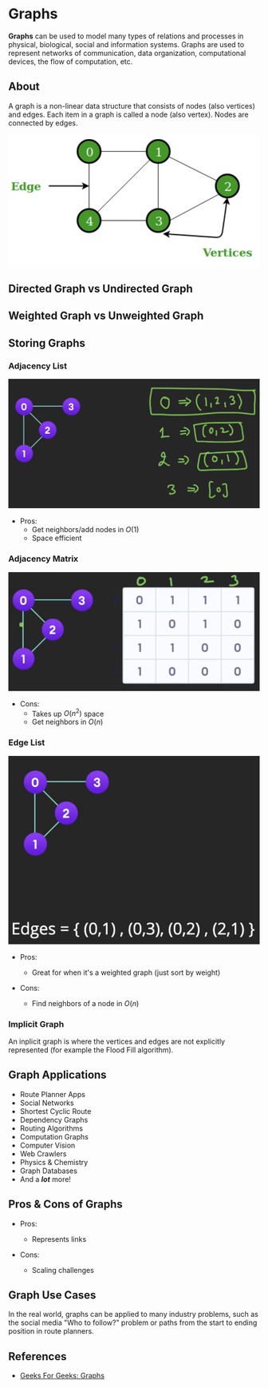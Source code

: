 # Graphs

**Graphs** can be used to model many types of relations and processes in physical, biological, social and information systems. Graphs are used to represent networks of communication, data organization, computational devices, the flow of computation, etc.

## About

A graph is a non-linear data structure that consists of nodes (also vertices) and edges. Each item in a graph is called a node (also vertex). Nodes are connected by edges.

![Image](images/edge-vertex.png)

## Directed Graph vs Undirected Graph

## Weighted Graph vs Unweighted Graph

## Storing Graphs

### Adjacency List

![Image](images/adjacency-list.png)

- Pros:
    - Get neighbors/add nodes in $O(1)$
    - Space efficient

### Adjacency Matrix

![Image](images/adjacency-matrix.png)

- Cons:
    - Takes up $O(n^2)$ space
    - Get neighbors in $O(n)$

### Edge List

![Image](images/edge-list.png)

- Pros:
    - Great for when it's a weighted graph (just sort by weight)

- Cons:
    - Find neighbors of a node in $O(n)$

### Implicit Graph

An inplicit graph is where the vertices and edges are not explicitly represented (for example the Flood Fill algorithm).

## Graph Applications

- Route Planner Apps
- Social Networks
- Shortest Cyclic Route
- Dependency Graphs
- Routing Algorithms
- Computation Graphs
- Computer Vision
- Web Crawlers
- Physics & Chemistry
- Graph Databases
- And a ***lot*** more!

## Pros & Cons of Graphs

-   Pros:

    -   Represents links

-   Cons:

    -   Scaling challenges

## Graph Use Cases

In the real world, graphs can be applied to many industry problems, such as the social media "Who to follow?" problem or paths from the start to ending position in route planners.

## References

-   [Geeks For Geeks: Graphs](https://www.geeksforgeeks.org/graph-data-structure-and-algorithms/)
